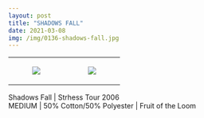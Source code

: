 ```yaml
---
layout: post
title: "SHADOWS FALL"
date: 2021-03-08
img: /img/0136-shadows-fall.jpg
---
```




<table style="width:100%;"><tr><td style="vertical-align:top;">
      <figure class="tmblr-full" data-orig-height="2048" data-orig-width="1365" data-orig-src="https://concertshirts.netlify.app/shirts/0136/0136-01.jpg"><img src="https://64.media.tumblr.com/445ad87fc4e7b5ff825095ab3bade237/579ca5aa7a23f442-2a/s540x810/4bc6100ff0e1589115b5ec4e0e1a6d369e5463e1.jpg" data-orig-height="2048" data-orig-width="1365" data-orig-src="https://concertshirts.netlify.app/shirts/0136/0136-01.jpg"/></figure></td>
    <td style="vertical-align:top;">
      <figure class="tmblr-full" data-orig-height="2048" data-orig-width="1365" data-orig-src="https://concertshirts.netlify.app/shirts/0136/0136-02.jpg"><img src="https://64.media.tumblr.com/5d41196411defd8524babe6ea1d25772/579ca5aa7a23f442-5c/s540x810/6d256c6ca185f40142ed5798572319c7d3c38015.jpg" data-orig-height="2048" data-orig-width="1365" data-orig-src="https://concertshirts.netlify.app/shirts/0136/0136-02.jpg"/></figure></td>
  </tr></table><p>
  Shadows Fall | Strhess Tour 2006<br/>MEDIUM | 50% Cotton/50% Polyester | Fruit of the Loom
</p>
